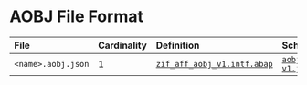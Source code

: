 # AOBJ File Format

File | Cardinality | Definition | Schema | Example
:--- | :---  | :--- | :--- | :---
`<name>.aobj.json` | 1 | [`zif_aff_aobj_v1.intf.abap`](./type/zif_aff_aobj_v1.intf.abap) | [`aobj-v1.json`](./aobj-v1.json) | 
